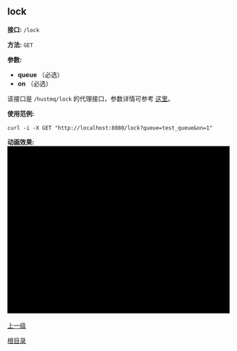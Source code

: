 ## lock ##

**接口:** `/lock`

**方法:** `GET`

**参数:** 

*  **queue** （必选）  
*  **on** （必选）  

该接口是 `/hustmq/lock` 的代理接口，参数详情可参考 [这里](../hustmq/lock.md)。

**使用范例:**

    curl -i -X GET "http://localhost:8080/lock?queue=test_queue&on=1"

**动画效果:**
![lock](lock.gif)

[上一级](../ha.md)

[根目录](../../index.md)